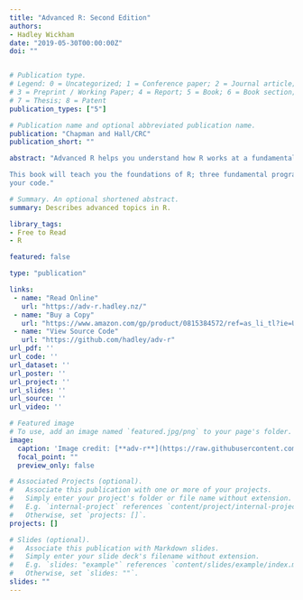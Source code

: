 ```yaml
---
title: "Advanced R: Second Edition"
authors:
- Hadley Wickham
date: "2019-05-30T00:00:00Z"
doi: ""


# Publication type.
# Legend: 0 = Uncategorized; 1 = Conference paper; 2 = Journal article;
# 3 = Preprint / Working Paper; 4 = Report; 5 = Book; 6 = Book section;
# 7 = Thesis; 8 = Patent
publication_types: ["5"]

# Publication name and optional abbreviated publication name.
publication: "Chapman and Hall/CRC"
publication_short: ""

abstract: "Advanced R helps you understand how R works at a fundamental level. It is designed for R programmers who want to deepen their understanding of the language, and programmers experienced in other languages who want to understand what makes R different and special.\n

This book will teach you the foundations of R; three fundamental programming paradigms (functional, object-oriented, and metaprogramming); and powerful techniques for debugging and optimising
your code."

# Summary. An optional shortened abstract.
summary: Describes advanced topics in R.

library_tags:
- Free to Read
- R

featured: false

type: "publication"

links:
 - name: "Read Online"
   url: "https://adv-r.hadley.nz/"
 - name: "Buy a Copy"
   url: "https://www.amazon.com/gp/product/0815384572/ref=as_li_tl?ie=UTF8&tag=hadlwick-20&camp=1789&creative=9325&linkCode=as2&creativeASIN=0815384572&linkId=9f8b9df5da858c12a5e9905aea66bf08"
 - name: "View Source Code"
   url: "https://github.com/hadley/adv-r"
url_pdf: ''
url_code: ''
url_dataset: ''
url_poster: ''
url_project: ''
url_slides: ''
url_source: ''
url_video: ''

# Featured image
# To use, add an image named `featured.jpg/png` to your page's folder.
image:
  caption: 'Image credit: [**adv-r**](https://raw.githubusercontent.com/hadley/adv-r/master/cover.png)'
  focal_point: ""
  preview_only: false

# Associated Projects (optional).
#   Associate this publication with one or more of your projects.
#   Simply enter your project's folder or file name without extension.
#   E.g. `internal-project` references `content/project/internal-project/index.md`.
#   Otherwise, set `projects: []`.
projects: []

# Slides (optional).
#   Associate this publication with Markdown slides.
#   Simply enter your slide deck's filename without extension.
#   E.g. `slides: "example"` references `content/slides/example/index.md`.
#   Otherwise, set `slides: ""`.
slides: ""
---
```



